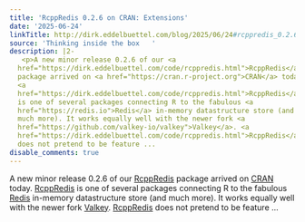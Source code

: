 ```yaml
---
title: 'RcppRedis 0.2.6 on CRAN: Extensions'
date: '2025-06-24'
linkTitle: http://dirk.eddelbuettel.com/blog/2025/06/24#rcppredis_0.2.6
source: 'Thinking inside the box   '
description: |2-
   <p>A new minor release 0.2.6 of our <a
  href="https://dirk.eddelbuettel.com/code/rcppredis.html">RcppRedis</a>
  package arrived on <a href="https://cran.r-project.org">CRAN</a> today.
  <a
  href="https://dirk.eddelbuettel.com/code/rcppredis.html">RcppRedis</a>
  is one of several packages connecting R to the fabulous <a
  href="https://redis.io">Redis</a> in-memory datastructure store (and
  much more). It works equally well with the newer fork <a
  href="https://github.com/valkey-io/valkey">Valkey</a>. <a
  href="https://dirk.eddelbuettel.com/code/rcppredis.html">RcppRedis</a>
  does not pretend to be feature ...
disable_comments: true
---
```

 <p>A new minor release 0.2.6 of our <a
href="https://dirk.eddelbuettel.com/code/rcppredis.html">RcppRedis</a>
package arrived on <a href="https://cran.r-project.org">CRAN</a> today.
<a
href="https://dirk.eddelbuettel.com/code/rcppredis.html">RcppRedis</a>
is one of several packages connecting R to the fabulous <a
href="https://redis.io">Redis</a> in-memory datastructure store (and
much more). It works equally well with the newer fork <a
href="https://github.com/valkey-io/valkey">Valkey</a>. <a
href="https://dirk.eddelbuettel.com/code/rcppredis.html">RcppRedis</a>
does not pretend to be feature ...